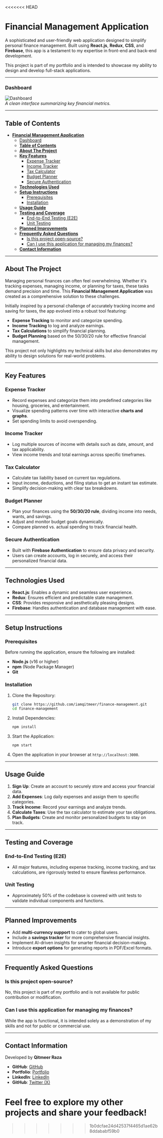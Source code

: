 <<<<<<< HEAD
# **Financial Management Application**

A sophisticated and user-friendly web application designed to simplify personal finance management. Built using **React.js**, **Redux**, **CSS**, and **Firebase**, this app is a testament to my expertise in front-end and back-end development.

This project is part of my portfolio and is intended to showcase my ability to design and develop full-stack applications.

---

### Dashboard

![Dashboard](./src/assets/main-screen.png)  
_A clean interface summarizing key financial metrics._

---

## **Table of Contents**

- [**Financial Management Application**](#financial-management-application)
    - [Dashboard](#dashboard)
  - [**Table of Contents**](#table-of-contents)
  - [**About The Project**](#about-the-project)
  - [**Key Features**](#key-features)
    - [Expense Tracker](#expense-tracker)
    - [Income Tracker](#income-tracker)
    - [Tax Calculator](#tax-calculator)
    - [Budget Planner](#budget-planner)
    - [Secure Authentication](#secure-authentication)
  - [**Technologies Used**](#technologies-used)
  - [**Setup Instructions**](#setup-instructions)
    - [Prerequisites](#prerequisites)
    - [Installation](#installation)
  - [**Usage Guide**](#usage-guide)
  - [**Testing and Coverage**](#testing-and-coverage)
    - [End-to-End Testing (E2E)](#end-to-end-testing-e2e)
    - [Unit Testing](#unit-testing)
  - [**Planned Improvements**](#planned-improvements)
  - [**Frequently Asked Questions**](#frequently-asked-questions)
    - [Is this project open-source?](#is-this-project-open-source)
    - [Can I use this application for managing my finances?](#can-i-use-this-application-for-managing-my-finances)
  - [**Contact Information**](#contact-information)

---

## **About The Project**

Managing personal finances can often feel overwhelming. Whether it's tracking expenses, managing income, or planning for taxes, these tasks demand precision and time. This **Financial Management Application** was created as a comprehensive solution to these challenges.

Initially inspired by a personal challenge of accurately tracking income and saving for taxes, the app evolved into a robust tool featuring:

- **Expense Tracking** to monitor and categorize spending.
- **Income Tracking** to log and analyze earnings.
- **Tax Calculations** to simplify financial planning.
- **Budget Planning** based on the 50/30/20 rule for effective financial management.

This project not only highlights my technical skills but also demonstrates my ability to design solutions for real-world problems.

---

## **Key Features**

### Expense Tracker

- Record expenses and categorize them into predefined categories like housing, groceries, and entertainment.
- Visualize spending patterns over time with interactive **charts and graphs**.
- Set spending limits to avoid overspending.

### Income Tracker

- Log multiple sources of income with details such as date, amount, and tax applicability.
- View income trends and total earnings across specific timeframes.

### Tax Calculator

- Calculate tax liability based on current tax regulations.
- Input income, deductions, and filing status to get an instant tax estimate.
- Simplify decision-making with clear tax breakdowns.

### Budget Planner

- Plan your finances using the **50/30/20 rule**, dividing income into needs, wants, and savings.
- Adjust and monitor budget goals dynamically.
- Compare planned vs. actual spending to track financial health.

### Secure Authentication

- Built with **Firebase Authentication** to ensure data privacy and security.
- Users can create accounts, log in securely, and access their personalized financial data.

---

## **Technologies Used**

- **React.js**: Enables a dynamic and seamless user experience.
- **Redux**: Ensures efficient and predictable state management.
- **CSS**: Provides responsive and aesthetically pleasing designs.
- **Firebase**: Handles authentication and database management with ease.

---

## **Setup Instructions**

### Prerequisites

Before running the application, ensure the following are installed:

- **Node.js** (v16 or higher)
- **npm** (Node Package Manager)
- **Git**

### Installation

1. Clone the Repository:

   ```bash
   git clone https://github.com/iamqitmeer/finance-management.git
   cd finance-management
   ```

2. Install Dependencies:

   ```bash
   npm install
   ```

3. Start the Application:

   ```bash
   npm start
   ```

4. Open the application in your browser at `http://localhost:3000`.

---

## **Usage Guide**

1. **Sign Up**: Create an account to securely store and access your financial data.
2. **Add Expenses**: Log daily expenses and assign them to specific categories.
3. **Track Income**: Record your earnings and analyze trends.
4. **Calculate Taxes**: Use the tax calculator to estimate your tax obligations.
5. **Plan Budgets**: Create and monitor personalized budgets to stay on track.

---

## **Testing and Coverage**

### End-to-End Testing (E2E)

- All major features, including expense tracking, income tracking, and tax calculations, are rigorously tested to ensure flawless performance.

### Unit Testing

- Approximately 50% of the codebase is covered with unit tests to validate individual components and functions.

---

## **Planned Improvements**

- Add **multi-currency support** to cater to global users.
- Include a **savings tracker** for more comprehensive financial insights.
- Implement AI-driven insights for smarter financial decision-making.
- Introduce **export options** for generating reports in PDF/Excel formats.

---

## **Frequently Asked Questions**

### Is this project open-source?

No, this project is part of my portfolio and is not available for public contribution or modification.

### Can I use this application for managing my finances?

While the app is functional, it is intended solely as a demonstration of my skills and not for public or commercial use.

---

## **Contact Information**

Developed by **Qitmeer Raza**

- **GitHub**: [GitHub](https://github.com/iamqitmeer)
- **Portfolio**: [Portfolio](https://iamqitmeer-portfolio.vercel.app)
- **LinkedIn**: [LinkedIn](https://linkedin.com/in/iamqitmeer)
- **GitHub**: [Twitter (X)](https://x.com/iamqitmeer)

Feel free to explore my other projects and share your feedback!
=======

>>>>>>> 1b0dcfae24d42537f4465d1ae62b8ddababf59b0
